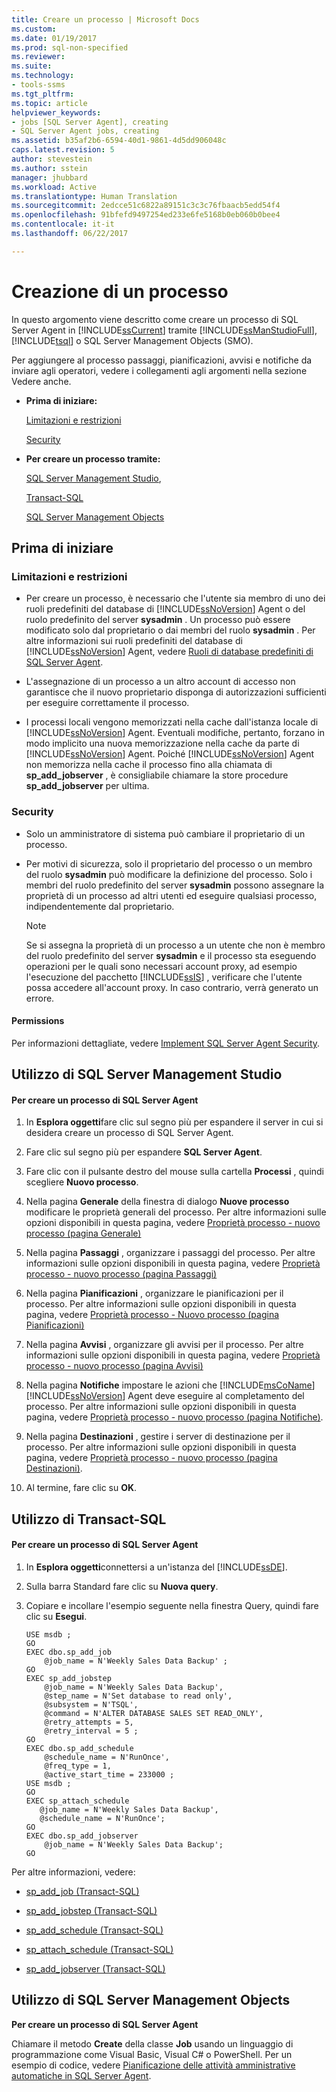 ```yaml
---
title: Creare un processo | Microsoft Docs
ms.custom: 
ms.date: 01/19/2017
ms.prod: sql-non-specified
ms.reviewer: 
ms.suite: 
ms.technology:
- tools-ssms
ms.tgt_pltfrm: 
ms.topic: article
helpviewer_keywords:
- jobs [SQL Server Agent], creating
- SQL Server Agent jobs, creating
ms.assetid: b35af2b6-6594-40d1-9861-4d5dd906048c
caps.latest.revision: 5
author: stevestein
ms.author: sstein
manager: jhubbard
ms.workload: Active
ms.translationtype: Human Translation
ms.sourcegitcommit: 2edcce51c6822a89151c3c3c76fbaacb5edd54f4
ms.openlocfilehash: 91bfefd9497254ed233e6fe5168b0eb060b0bee4
ms.contentlocale: it-it
ms.lasthandoff: 06/22/2017

---
```

# <a name="create-a-job"></a>Creazione di un processo
In questo argomento viene descritto come creare un processo di SQL Server Agent in [!INCLUDE[ssCurrent](../../includes/sscurrent_md.md)] tramite [!INCLUDE[ssManStudioFull](../../includes/ssmanstudiofull_md.md)], [!INCLUDE[tsql](../../includes/tsql_md.md)] o SQL Server Management Objects (SMO).  
  
Per aggiungere al processo passaggi, pianificazioni, avvisi e notifiche da inviare agli operatori, vedere i collegamenti agli argomenti nella sezione Vedere anche.  
  
-   **Prima di iniziare:**  
  
    [Limitazioni e restrizioni](#Restrictions)  
  
    [Security](#Security)  
  
-   **Per creare un processo tramite:**  
  
    [SQL Server Management Studio](#SSMSProcedure),  
  
    [Transact-SQL](#TsqlProcedure)  
  
    [SQL Server Management Objects](#SMOProcedure)  
  
## <a name="BeforeYouBegin"></a>Prima di iniziare  
  
### <a name="Restrictions"></a>Limitazioni e restrizioni  
  
-   Per creare un processo, è necessario che l'utente sia membro di uno dei ruoli predefiniti del database di [!INCLUDE[ssNoVersion](../../includes/ssnoversion_md.md)] Agent o del ruolo predefinito del server **sysadmin** . Un processo può essere modificato solo dal proprietario o dai membri del ruolo **sysadmin** . Per altre informazioni sui ruoli predefiniti del database di [!INCLUDE[ssNoVersion](../../includes/ssnoversion_md.md)] Agent, vedere [Ruoli di database predefiniti di SQL Server Agent](../../ssms/agent/sql-server-agent-fixed-database-roles.md).  
  
-   L'assegnazione di un processo a un altro account di accesso non garantisce che il nuovo proprietario disponga di autorizzazioni sufficienti per eseguire correttamente il processo.  
  
-   I processi locali vengono memorizzati nella cache dall'istanza locale di [!INCLUDE[ssNoVersion](../../includes/ssnoversion_md.md)] Agent. Eventuali modifiche, pertanto, forzano in modo implicito una nuova memorizzazione nella cache da parte di [!INCLUDE[ssNoVersion](../../includes/ssnoversion_md.md)] Agent. Poiché [!INCLUDE[ssNoVersion](../../includes/ssnoversion_md.md)] Agent non memorizza nella cache il processo fino alla chiamata di **sp_add_jobserver** , è consigliabile chiamare la store procedure **sp_add_jobserver** per ultima.  
  
### <a name="Security"></a>Security  
  
-   Solo un amministratore di sistema può cambiare il proprietario di un processo.  
  
-   Per motivi di sicurezza, solo il proprietario del processo o un membro del ruolo **sysadmin** può modificare la definizione del processo. Solo i membri del ruolo predefinito del server **sysadmin** possono assegnare la proprietà di un processo ad altri utenti ed eseguire qualsiasi processo, indipendentemente dal proprietario.  
  
    > [!NOTE]  
    > Se si assegna la proprietà di un processo a un utente che non è membro del ruolo predefinito del server **sysadmin** e il processo sta eseguendo operazioni per le quali sono necessari account proxy, ad esempio l'esecuzione del pacchetto [!INCLUDE[ssIS](../../includes/ssis_md.md)] , verificare che l'utente possa accedere all'account proxy. In caso contrario, verrà generato un errore.  
  
#### <a name="Permissions"></a>Permissions  
Per informazioni dettagliate, vedere [Implement SQL Server Agent Security](../../ssms/agent/implement-sql-server-agent-security.md).  
  
## <a name="SSMSProcedure"></a>Utilizzo di SQL Server Management Studio  
  
#### <a name="to-create-a-sql-server-agent-job"></a>Per creare un processo di SQL Server Agent  
  
1.  In **Esplora oggetti**fare clic sul segno più per espandere il server in cui si desidera creare un processo di SQL Server Agent.  
  
2.  Fare clic sul segno più per espandere **SQL Server Agent**.  
  
3.  Fare clic con il pulsante destro del mouse sulla cartella **Processi** , quindi scegliere **Nuovo processo**.  
  
4.  Nella pagina **Generale** della finestra di dialogo **Nuove processo** modificare le proprietà generali del processo. Per altre informazioni sulle opzioni disponibili in questa pagina, vedere [Proprietà processo - nuovo processo &#40;pagina Generale&#41;](../../ssms/agent/job-properties-new-job-general-page.md)  
  
5.  Nella pagina **Passaggi** , organizzare i passaggi del processo. Per altre informazioni sulle opzioni disponibili in questa pagina, vedere [Proprietà processo - nuovo processo &#40;pagina Passaggi&#41;](../../ssms/agent/job-properties-new-job-steps-page.md)  
  
6.  Nella pagina **Pianificazioni** , organizzare le pianificazioni per il processo. Per altre informazioni sulle opzioni disponibili in questa pagina, vedere [Proprietà processo - Nuovo processo &#40;pagina Pianificazioni&#41;](../../ssms/agent/job-properties-new-job-schedules-page.md)  
  
7.  Nella pagina **Avvisi** , organizzare gli avvisi per il processo. Per altre informazioni sulle opzioni disponibili in questa pagina, vedere [Proprietà processo - nuovo processo &#40;pagina Avvisi&#41;](../../ssms/agent/job-properties-new-job-alerts-page.md)  
  
8.  Nella pagina **Notifiche** impostare le azioni che [!INCLUDE[msCoName](../../includes/msconame_md.md)] [!INCLUDE[ssNoVersion](../../includes/ssnoversion_md.md)] Agent deve eseguire al completamento del processo. Per altre informazioni sulle opzioni disponibili in questa pagina, vedere [Proprietà processo - nuovo processo &#40;pagina Notifiche&#41;](../../ssms/agent/job-properties-new-job-notifications-page.md).  
  
9. Nella pagina **Destinazioni** , gestire i server di destinazione per il processo. Per altre informazioni sulle opzioni disponibili in questa pagina, vedere [Proprietà processo - nuovo processo &#40;pagina Destinazioni&#41;](../../ssms/agent/job-properties-new-job-targets-page.md).  
  
10. Al termine, fare clic su **OK**.  
  
## <a name="TsqlProcedure"></a>Utilizzo di Transact-SQL  
  
#### <a name="to-create-a-sql-server-agent-job"></a>Per creare un processo di SQL Server Agent  
  
1.  In **Esplora oggetti**connettersi a un'istanza del [!INCLUDE[ssDE](../../includes/ssde_md.md)].  
  
2.  Sulla barra Standard fare clic su **Nuova query**.  
  
3.  Copiare e incollare l'esempio seguente nella finestra Query, quindi fare clic su **Esegui**.  
  
    ```  
    USE msdb ;  
    GO  
    EXEC dbo.sp_add_job  
        @job_name = N'Weekly Sales Data Backup' ;  
    GO  
    EXEC sp_add_jobstep  
        @job_name = N'Weekly Sales Data Backup',  
        @step_name = N'Set database to read only',  
        @subsystem = N'TSQL',  
        @command = N'ALTER DATABASE SALES SET READ_ONLY',   
        @retry_attempts = 5,  
        @retry_interval = 5 ;  
    GO  
    EXEC dbo.sp_add_schedule  
        @schedule_name = N'RunOnce',  
        @freq_type = 1,  
        @active_start_time = 233000 ;  
    USE msdb ;  
    GO  
    EXEC sp_attach_schedule  
       @job_name = N'Weekly Sales Data Backup',  
       @schedule_name = N'RunOnce';  
    GO  
    EXEC dbo.sp_add_jobserver  
        @job_name = N'Weekly Sales Data Backup';  
    GO  
    ```  
  
Per altre informazioni, vedere:  
  
-   [sp_add_job (Transact-SQL)](http://msdn.microsoft.com/en-us/6ca8fe2c-7b1c-4b59-b4c7-e3b7485df274)  
  
-   [sp_add_jobstep (Transact-SQL)](http://msdn.microsoft.com/en-us/97900032-523d-49d6-9865-2734fba1c755)  
  
-   [sp_add_schedule (Transact-SQL)](http://msdn.microsoft.com/en-us/9060aae3-3ddd-40a5-83bb-3ea7ab1ffbd7)  
  
-   [sp_attach_schedule (Transact-SQL)](http://msdn.microsoft.com/en-us/80c80eaf-cf23-4ed8-b8dd-65fe59830dd1)  
  
-   [sp_add_jobserver (Transact-SQL)](http://msdn.microsoft.com/en-us/485252cc-0081-490a-9bd1-cbbd68eea286)  
  
## <a name="SMOProcedure"></a>Utilizzo di SQL Server Management Objects  
**Per creare un processo di SQL Server Agent**  
  
Chiamare il metodo **Create** della classe **Job** usando un linguaggio di programmazione come Visual Basic, Visual C# o PowerShell. Per un esempio di codice, vedere [Pianificazione delle attività amministrative automatiche in SQL Server Agent](http://msdn.microsoft.com/en-us/900242ad-d6a2-48e9-8a1b-f0eea4413c16).  
  

